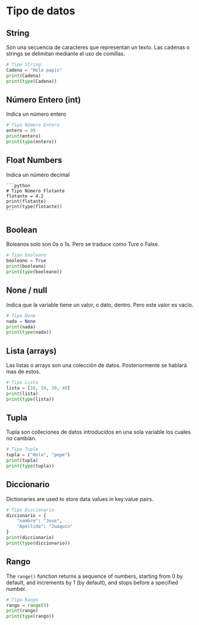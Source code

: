 # Tipo de datos



## String

Son una secuencia de caracteres que representan un texto. Las cadenas o strings se delimitan mediante el uso de comillas.

```python
# Tipo String
Cadena = "Hola papis"
print(Cadena)
print(type(Cadena))
```



## Número Entero (int)

Indica un número entero

```python
# Tipo Número Entero
entero = 99
print(entero)
print(type(entero))
```



## Float Numbers 

Indica un número decimal

    ```python
    # Tipo Número Flotante
    flotante = 4.2
    print(flotante)
    print(type(flotante))
    ```



## Boolean

Boleanos solo son 0s o 1s. Pero se traduce como Ture o False.

```python
# Tipo booleano
booleano = True
print(booleano)
print(type(booleano))
```



## None / null

Indica que la variable tiene un valor, o dato, dentro. Pero este valor es vacío.

```python
# Tipo None
nada = None
print(nada)
print(type(nada))
```



## Lista (arrays)

Las listas o arrays son una colección de datos. Posteriormente se hablará mas de estos.

```python
# Tipo Lista
lista = [10, 20, 30, 40]
print(lista)
print(type(lista))

```



## Tupla

Tupla son colleciones de datos introducidos en una sola variable los cuales no cambian.

```python
# Tipo Tupla
tupla = ("Hola", "pepe")
print(tupla)
print(type(tupla))
```



## Diccionario

Dictionaries are used to store data values in key:value pairs.

```python
# Tipo Diccionario
diccionario = {
    "nombre": "Jose",
    "Apellido": "Juaquin"
}
print(diccionario)
print(type(diccionario))
```



## Rango

The `range()` function returns a sequence of numbers, starting from 0 by default, and increments by 1 (by default), and stops before a specified number.

```python
# Tipo Rango
rango = range(9)
print(rango)
print(type(rango))
```



